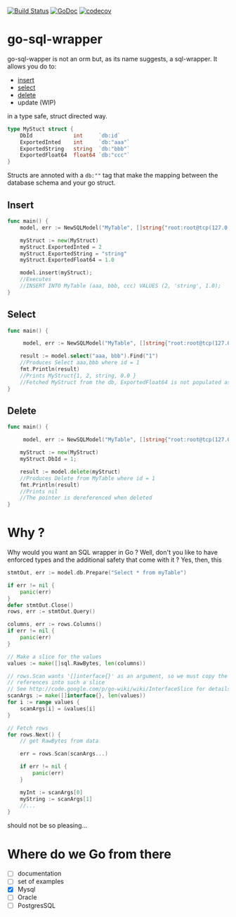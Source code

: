 [![Build Status](https://travis-ci.org/MathieuNls/go-sql-wrapper.png)](https://travis-ci.org/MathieuNls/go-sql-wrapper)
[![GoDoc](https://godoc.org/github.com/MathieuNls/go-sql-wrapper?status.png)](https://godoc.org/github.com/MathieuNls/go-sql-wrapper)
[![codecov](https://codecov.io/gh/MathieuNls/go-sql-wrapper/branch/master/graph/badge.svg)](https://codecov.io/gh/MathieuNls/go-sql-wrapper)


# go-sql-wrapper

go-sql-wapper is not an orm but, as its name suggests, a sql-wrapper. It allows you do to:

- [insert](#insert)
- [select](#select)
- [delete](#delete)
- update (WIP)

in a type safe, struct directed way. 

```go
type MyStuct struct {
    DbId             int     `db:id`
	ExportedInted    int     `db:"aaa"`
	ExportedString   string  `db:"bbb"`
	ExportedFloat64  float64 `db:"ccc"`
}
```

Structs are annoted with a `db:""` tag that make the mapping between the database schema and your go struct.

## Insert

```go
func main() {
    model, err := NewSQLModel("MyTable", []string{"root:root@tcp(127.0.0.1:3306)/mydb", new(MySQLCnxOpenner))

    myStruct := new(MyStruct)
    myStruct.ExportedInted = 2
    myStruct.ExportedString = "string"
    myStruct.ExportedFloat64 = 1.0

    model.insert(myStruct); 
    //Executes
    //INSERT INTO MyTable (aaa, bbb, ccc) VALUES (2, 'string', 1.0);
}
```

## Select

```go
func main() {

     model, err := NewSQLModel("MyTable", []string{"root:root@tcp(127.0.0.1:3306)/mydb", new(MySQLCnxOpenner))

    result := model.select("aaa, bbb").Find("1")
    //Produces Select aaa,bbb where id = 1
    fmt.Println(result)
    //Prints MyStruct{1, 2, string, 0.0 }
    //Fetched MyStruct from the db, ExportedFloat64 is not populated as ccc wasn't requested
}
```

## Delete
```go
func main() {

     model, err := NewSQLModel("MyTable", []string{"root:root@tcp(127.0.0.1:3306)/mydb", new(MySQLCnxOpenner))

    myStruct := new(MyStruct)
    myStruct.DbId = 1;

    result := model.delete(myStruct)
    //Produces Delete from MyTable where id = 1
    fmt.Println(result)
    //Prints nil
    //The pointer is dereferenced when deleted
}
```


# Why ?

Why would you want an SQL wrapper in Go ? Well, don't you like to have enforced types and the additional safety that come with it ? Yes, then, this 
 
```go
stmtOut, err := model.db.Prepare("Select * from myTable")

if err != nil {
    panic(err)
}
defer stmtOut.Close()
rows, err := stmtOut.Query()

columns, err := rows.Columns()
if err != nil {
    panic(err)
}

// Make a slice for the values
values := make([]sql.RawBytes, len(columns))

// rows.Scan wants '[]interface{}' as an argument, so we must copy the
// references into such a slice
// See http://code.google.com/p/go-wiki/wiki/InterfaceSlice for details
scanArgs := make([]interface{}, len(values))
for i := range values {
    scanArgs[i] = &values[i]
}

// Fetch rows
for rows.Next() {
    // get RawBytes from data

    err = rows.Scan(scanArgs...)

    if err != nil {
        panic(err)
    }

    myInt := scanArgs[0]
    myString := scanArgs[1]
    //...
}
```

should not be so pleasing...

# Where do we Go from there

- [ ] documentation
- [ ] set of examples
- [x] Mysql
- [ ] Oracle
- [ ] PostgresSQL